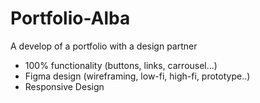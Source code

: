 # Portfolio-Alba
A develop of a portfolio with a design partner
- 100% functionality (buttons, links, carrousel...)
- Figma design (wireframing, low-fi, high-fi, prototype..)
- Responsive Design
